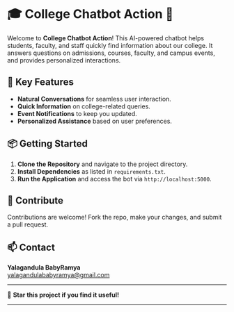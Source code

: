 

# 🎓 College Chatbot Action 🤖

Welcome to **College Chatbot Action**! This AI-powered chatbot helps students, faculty, and staff quickly find information about our college. It answers questions on admissions, courses, faculty, and campus events, and provides personalized interactions.

## 🌟 Key Features

- **Natural Conversations** for seamless user interaction.
- **Quick Information** on college-related queries.
- **Event Notifications** to keep you updated.
- **Personalized Assistance** based on user preferences.

## 📦 Getting Started

1. **Clone the Repository** and navigate to the project directory.
2. **Install Dependencies** as listed in `requirements.txt`.
3. **Run the Application** and access the bot via `http://localhost:5000`.

## 🤝 Contribute

Contributions are welcome! Fork the repo, make your changes, and submit a pull request.

## 📫 Contact

**Yalagandula BabyRamya**  
[yalagandulababyramya@gmail.com](mailto:yalagandulababyramya@gmail.com)

---

🌟 **Star this project if you find it useful!**

---


